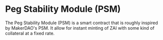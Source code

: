 # Peg Stability Module (PSM)

The Peg Stability Module (PSM) is a smart contract that is roughly inspired by MakerDAO's PSM. It allow for instant minting of ZAI with some kind of collateral at a fixed rate.
